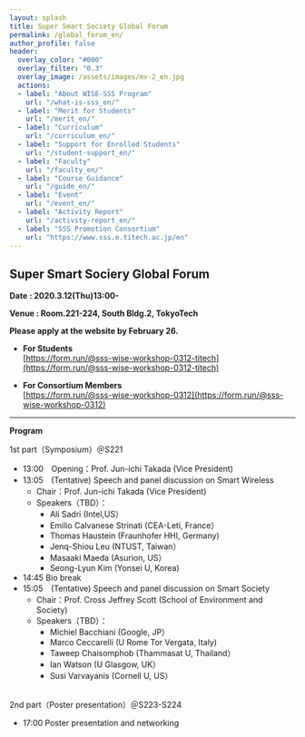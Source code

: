 ```yaml
---
layout: splash
title: Super Smart Society Global Forum
permalink: /global_forum_en/
author_profile: false
header:
  overlay_color: "#000"
  overlay_filter: "0.3"
  overlay_image: /assets/images/mv-2_en.jpg
  actions:
  - label: "About WISE-SSS Program"
    url: "/what-is-sss_en/"
  - label: "Merit for Students"
    url: "/merit_en/"
  - label: "Curriculum"
    url: "/curriculum_en/"
  - label: "Support for Enrolled Students"
    url: "/student-support_en/"
  - label: "Faculty"
    url: "/faculty_en/"
  - label: "Course Guidance"
    url: "/guide_en/"
  - label: "Event"
    url: "/event_en/"
  - label: "Activity Report"
    url: "/activity-report_en/"
  - label: "SSS Promotion Consortium"
    url: "https://www.sss.e.titech.ac.jp/en"
---
```

## Super Smart Sociery Global Forum

**Date : 2020.3.12(Thu)13:00-**

**Venue : Room.221-224, South Bldg.2, TokyoTech**

**Please apply at the website by February 26.**

* **For Students**<br>
[https://form.run/@sss-wise-workshop-0312-titech](https://form.run/@sss-wise-workshop-0312-titech)

* **For Consortium Members**<br>
[https://form.run/@sss-wise-workshop-0312](https://form.run/@sss-wise-workshop-0312)

<hr>

**Program**

1st part（Symposium）＠S221

* 13:00　Opening：Prof. Jun-ichi Takada (Vice President)
* 13:05　(Tentative) Speech and panel discussion on Smart Wireless
  * Chair：Prof. Jun-ichi Takada (Vice President)
  * Speakers（TBD）：
    * Ali Sadri (Intel,US）
    * Emilio Calvanese Strinati (CEA-Leti, France）
    * Thomas Haustein (Fraunhofer HHI, Germany)
    * Jenq-Shiou Leu (NTUST, Taiwan）
    * Masaaki Maeda (Asurion, US）
    * Seong-Lyun Kim (Yonsei U, Korea)
* 14:45 Bio break
* 15:05　(Tentative) Speech and panel discussion on Smart Society
  * Chair：Prof. Cross Jeffrey Scott (School of Environment and Society)
  * Speakers（TBD）：
    * Michiel Bacchiani (Google, JP）
    * Marco Ceccarelli (U Rome Tor Vergata, Italy)
    * Taweep Chaisomphob (Thammasat U, Thailand）
    * Ian Watson (U Glasgow, UK）
    * Susi Varvayanis (Cornell U, US）

<br>
2nd part（Poster presentation）＠S223-S224

* 17:00   Poster presentation and networking
